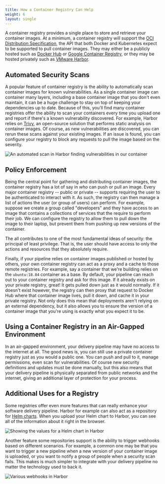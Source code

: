 ```yaml
---
title: How a Container Registry Can Help
weight: 6
layout: single
---
```


A container registry provides a single place to store and retrieve your container images. At a minimum, a container registry will support the [OCI Distribution Specification](https://github.com/opencontainers/distribution-spec), the API that both Docker and Kubernetes expect to be supported to pull container images. They may either be a publicly hosted such as [Docker Hub](https://hub.docker.com/) or [Google Container Registry](https://cloud.google.com/container-registry), or they may be hosted privately such as [VMware Harbor](https://goharbor.io/).

## Automated Security Scans

A popular feature of container registry is the ability to automatically scan container images for known vulnerabilities. As a single container image can container many layers, including a base container image that you don't even maintain, it can be a huge challenge to stay on top of keeping your dependencies up to date. Because of this, you'll find many container registries offer the ability to scan your containers every time you upload one and report if there's a known vulnerability discovered. For example, Harbor relies on [Trivy](https://github.com/aquasecurity/trivy), an open-source solution that performs static analysis on container images. Of course, as new vulnerabilities are discovered, you can rerun these scans against your existing images. If an issue is found, you can configure your registry to block any requests to pull the image based on the severity.

![An automated scan in Harbor finding vulnerabilities in our container](/images/outcomes/secure-software-supply-chain/harbor-scan.png)

## Policy Enforcement

Being the central point for gathering and distributing container images, the container registry has a lot of say in _who_ can push or pull an image. Every major container registry -- public or private -- supports requiring the user to be authenticated to interact with it. As such, the registry can then manage a list of actions the user (or group of users) can perform. For example, suppose we create a group called "developers" and they have access to an image that contains a collections of services that the require to perform their job. We can configure the registry to allow them to pull down the image to their laptop, but prevent them from pushing up new versions of the container. 

The all contributes to one of the most fundamental ideas of security: the principal of least privilege. That is, the user should have access to only the actions and resources that they absolutely require.

Finally, if your pipeline relies on container images published or hosted by others, your own container registry can act as a proxy and a cache to those remote registries. For example, say a container that we're building relies on the `ubuntu:18.04` container as a base. By default, your pipeline can reach out to your container registry and ask for this image. If it already exists on your private registry, great! It gets pulled down just as it would normally. If it doesn't exist however, the registry can then proxy that request to Docker Hub where that container image lives, pull it down, and cache it in your private registry. Not only does this mean that deployments aren't relying on an external dependency, but it also allows you to ensure the version of a container image that you're using is exactly what you expect it to be.
## Using a Container Registry in an Air-Gapped Environment

In an air-gapped environment, your delivery pipeline may have no access to the internet at all. The good news is, you can still use a private container registry just as you would a public one. You can push and pull to it, manage permissions, even scan for vulnerabilities. Of course new security definitions and updates must be done manually, but this also means that your delivery pipeline is physically separated from public networks and the internet, giving an additional layer of protection for your process. 

## Additional Uses for a Registry

Some registries offer even more features that can really enhance your software delivery pipeline. Harbor for example can also act as a repository for [Helm charts](https://goharbor.io/docs/latest/working-with-projects/working-with-images/managing-helm-charts/). When you upload your Helm chart to Harbor, you can see all of the information about it right in the browser.

![Showing the values for a Helm chart in Harbor](/images/outcomes/secure-software-supply-chain/harbor-helm-values.png)

Another feature some repositories support is the ability to trigger webhooks based on different scenarios. For example, a common one may be that you want to trigger a new pipeline when a new version of your container image is uploaded, or you want to notify a group of people when a security scan fails. This makes is much simpler to integrate with your delivery pipeline no matter the technology used to back it.

![Various webhooks in Harbor](/images/outcomes/secure-software-supply-chain/harbor-hooks.png)